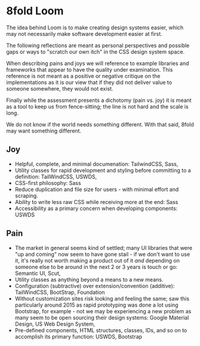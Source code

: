 # 8fold Loom

The idea behind Loom is to make creating design systems easier, which may not necessarily make software development easier at first.

The following reflections are meant as personal perspectives and possible gaps or ways to "scratch our own itch" in the CSS design system space.

When describing pains and joys we will reference to example libraries and frameworks that appear to have the quality under examination. This reference is not meant as a positive or negative critique on the implementations as it is our view that if they did not deliver value to someone somewhere, they would not exist.

Finally while the assessment presents a dichotomy (pain vs. joy) it is meant as a tool to keep us from fence-sitting; the line is not hard and the scale is long.

We do not know if the world needs something different. With that said, 8fold may want something different.

## Joy

- Helpful, complete, and minimal documenation: TailwindCSS, Sass, 
- Utility classes for rapid development and styling before committing to a definition: TailWindCSS, USWDS,
- CSS-first philosophy: Sass
- Reduce duplication and file size for users - with minimal effort and scraping.
- Ability to write less raw CSS while receiving more at the end: Sass
- Accessibility as a primary concern when developing components: USWDS

## Pain

- The market in general seems kind of settled; many UI libraries that were "up and coming" now seem to have gone stail - if we don't want to use it, it's really not worth making a product out of it *and* depending on someone else to be around in the next 2 or 3 years is touch or go: Semantic UI, Scut, 
- Utility classes as anything beyond a means to a new means.
- Configuration (subtractive) over extension/convention (additive): TailWindCSS, BootStrap, Foundation
- Without customization sites risk looking and feeling the same; saw this particularly around 2015 as rapid prototyping was done a lot using Bootstrap, for example - not we may be experiencing a new problem as many seem to be open sourcing their design systems: Google Material Design, US Web Design System, 
- Pre-defined components, HTML structures, classes, IDs, and so on to accomplish its primary function: USWDS, Bootstrap
